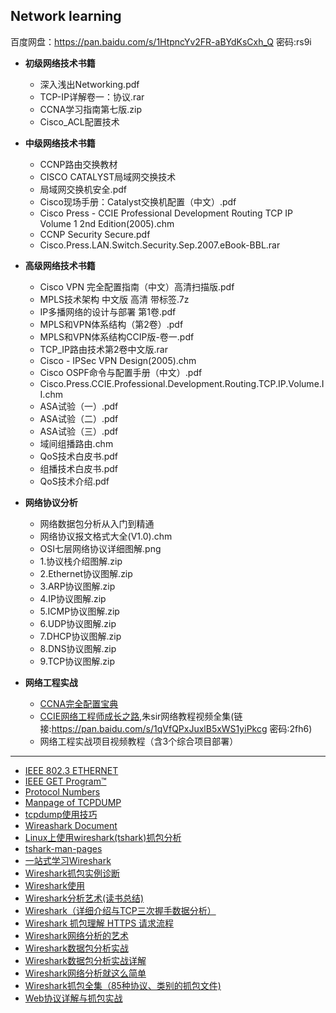 ## Network learning

百度网盘：https://pan.baidu.com/s/1HtpncYv2FR-aBYdKsCxh_Q  密码:rs9i

- **初级网络技术书籍**
  - 深入浅出Networking.pdf
  - TCP-IP详解卷一：协议.rar
  - CCNA学习指南第七版.zip
  - Cisco_ACL配置技术

- **中级网络技术书籍**
  - CCNP路由交换教材
  - CISCO CATALYST局域网交换技术
  - 局域网交换机安全.pdf
  - Cisco现场手册：Catalyst交换机配置（中文）.pdf
  - Cisco Press - CCIE Professional Development Routing TCP IP Volume 1 2nd Edition(2005).chm
  - CCNP Security Secure.pdf
  - Cisco.Press.LAN.Switch.Security.Sep.2007.eBook-BBL.rar

- **高级网络技术书籍**
  - Cisco  VPN 完全配置指南（中文）高清扫描版.pdf
  - MPLS技术架构 中文版 高清 带标签.7z
  - IP多播网络的设计与部署 第1卷.pdf
  - MPLS和VPN体系结构（第2卷）.pdf
  - MPLS和VPN体系结构CCIP版-卷一.pdf
  - TCP_IP路由技术第2卷中文版.rar
  - Cisco - IPSec VPN Design(2005).chm
  - Cisco OSPF命令与配置手册（中文）.pdf
  - Cisco.Press.CCIE.Professional.Development.Routing.TCP.IP.Volume.II.chm
  - ASA试验（一）.pdf
  - ASA试验（二）.pdf
  - ASA试验（三）.pdf
  - 域间组播路由.chm
  - QoS技术白皮书.pdf
  - 组播技术白皮书.pdf
  - QoS技术介绍.pdf
- **网络协议分析**
  - 网络数据包分析从入门到精通
  - 网络协议报文格式大全(V1.0).chm
  - OSI七层网络协议详细图解.png
  - 1.协议栈介绍图解.zip
  - 2.Ethernet协议图解.zip
  - 3.ARP协议图解.zip
  - 4.IP协议图解.zip
  - 5.ICMP协议图解.zip
  - 6.UDP协议图解.zip
  - 7.DHCP协议图解.zip
  - 8.DNS协议图解.zip
  - 9.TCP协议图解.zip
- **网络工程实战**
  - [CCNA完全配置宝典](https://chegva.com/1128.html)
  - [CCIE网络工程师成长之路](http://ccietea.com/),朱sir网络教程视频全集(链接:https://pan.baidu.com/s/1qVfQPxJuxlB5xWS1yiPkcg  密码:2fh6)
  - 网络工程实战项目视频教程（含3个综合项目部署）

---

- [IEEE 802.3 ETHERNET](http://grouper.ieee.org/groups/802/3/)
- [IEEE GET Program™](https://standards.ieee.org/products-services/ieee-get-program.html)
- [Protocol Numbers](http://www.iana.org/assignments/protocol-numbers/protocol-numbers.xhtml)
- [Manpage of TCPDUMP](https://www.tcpdump.org/manpages/tcpdump.1.html)
- [tcpdump使用技巧](https://chegva.com/2473.html)
- [Wireashark Document](https://www.wireshark.org/docs/)
- [Linux上使用wireshark(tshark)抓包分析](https://chegva.com/3019.html)
- [tshark-man-pages](https://www.wireshark.org/docs/man-pages/tshark.html)
- [一站式学习Wireshark](https://www.w3cschool.cn/wireshark/?)
- [Wireshark抓包实例诊断](https://wizardforcel.gitbooks.io/network-basic/22.html)
- [Wireshark使用](http://2mysite.net/archives/wireshark/)
- [Wireshark分析艺术(读书总结)](https://juejin.im/post/5be52e68e51d453b6e027ea2#heading-0)
- [Wireshark（详细介绍与TCP三次握手数据分析）](https://www.cnblogs.com/Chilam007/p/6973990.html)
- [Wireshark 抓包理解 HTTPS 请求流程](https://www.jianshu.com/p/cf8c2f2cd18a)
- [Wireshark网络分析的艺术](https://github.com/anzhihe/Free-Web-Books/blob/master/book/Wireshark网络分析的艺术.pdf)
- [Wireshark数据包分析实战](https://github.com/anzhihe/Free-Web-Books/blob/master/book/Wireshark数据包分析实战.pdf)
- [Wireshark数据包分析实战详解](https://github.com/anzhihe/Free-Web-Books/blob/master/book/Wireshark数据包分析实战详解.pdf)
- [Wireshark网络分析就这么简单](https://github.com/anzhihe/Free-Web-Books/blob/master/book/Wireshark网络分析就这么简单.pdf)
- [Wireshark抓包全集（85种协议、类别的抓包文件)](https://github.com/anzhihe/Free-Web-Books/blob/master/book/Wireshark%E6%8A%93%E5%8C%85%E5%85%A8%E9%9B%86%EF%BC%8885%E7%A7%8D%E5%8D%8F%E8%AE%AE%E3%80%81%E7%B1%BB%E5%88%AB%E7%9A%84%E6%8A%93%E5%8C%85%E6%96%87%E4%BB%B6%EF%BC%89.zip)
- [Web协议详解与抓包实战](https://github.com/geektime-geekbang/geektime-webprotocol)
